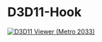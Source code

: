# D3D11-Hook

[![D3D11 Viewer (Metro 2033)](http://img.youtube.com/vi/VIZ59WWoPuc/0.jpg)](http://www.youtube.com/watch?v=VIZ59WWoPuc&feature=youtu.be "D3D11 Viewer (Metro 2033)")

